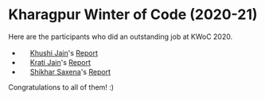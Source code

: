 # Kharagpur Winter of Code (2020-21)
Here are the participants who did an outstanding job at KWoC 2020.

- <img src="https://avatars.githubusercontent.com/khushi0704" width="16"/> [Khushi Jain](https://github.com/khushi0704)'s [Report](https://glowyhuman.medium.com/my-kwoc-2020-project-report-8555bba6377d)
- <img src="https://avatars.githubusercontent.com/iamkrati22" width="16"/> [Krati Jain](https://github.com/iamkrati22)'s [Report](https://iamkrati22.medium.com/my-kwoc20-project-report-964fa2443904)
- <img src="https://avatars.githubusercontent.com/shikharcodes" width="16"/> [Shikhar Saxena](https://github.com/shikharcodes)'s [Report](https://shikhar06.medium.com/my-kwoc-project-report-fe7355abbda3)

Congratulations to all of them! :)

